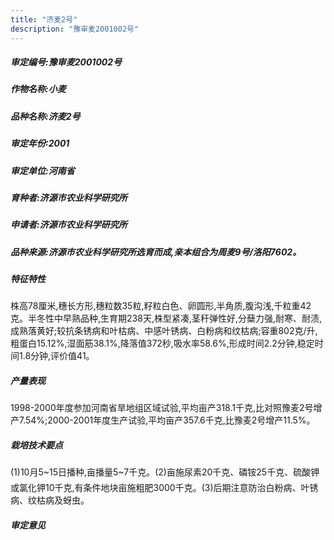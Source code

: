 ```yaml
---
title: "济麦2号"
description: "豫审麦2001002号"
---
```

##### 审定编号:豫审麦2001002号

##### 作物名称:小麦

##### 品种名称:济麦2号

##### 审定年份:2001

##### 审定单位:河南省

##### 育种者:济源市农业科学研究所

##### 申请者:济源市农业科学研究所

##### 品种来源:济源市农业科学研究所选育而成,亲本组合为周麦9号/洛阳7602。

##### 特征特性
株高78厘米,穗长方形,穗粒数35粒,籽粒白色、卵圆形,半角质,腹沟浅,千粒重42克。半冬性中早熟品种,生育期238天,株型紧凑,茎秆弹性好,分蘖力强,耐寒、耐渍,成熟落黄好;较抗条锈病和叶枯病、中感叶锈病、白粉病和纹枯病;容重802克/升,粗蛋白15.12%,湿面筋38.1%,降落值372秒,吸水率58.6%,形成时间2.2分钟,稳定时间1.8分钟,评价值41。

##### 产量表现
1998-2000年度参加河南省旱地组区域试验,平均亩产318.1千克,比对照豫麦2号增产7.54%;2000-2001年度生产试验,平均亩产357.6千克,比豫麦2号增产11.5%。

##### 栽培技术要点
(1)10月5~15日播种,亩播量5~7千克。(2)亩施尿素20千克、磷铵25千克、硫酸钾或氯化钾10千克,有条件地块亩施粗肥3000千克。(3)后期注意防治白粉病、叶锈病、纹枯病及蚜虫。

##### 审定意见

